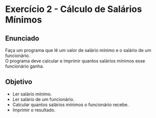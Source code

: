 # Exercício 2 - Cálculo de Salários Mínimos

## Enunciado
Faça um programa que lê um valor de salário mínimo e o salário de um funcionário.  
O programa deve calcular e imprimir quantos salários mínimos esse funcionário ganha.

## Objetivo
- Ler salário mínimo.
- Ler salário de um funcionário.
- Calcular quantos salários mínimos o funcionário recebe.
- Imprimir o resultado.
